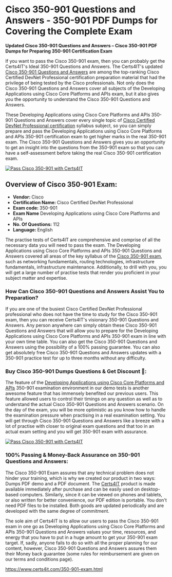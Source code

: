 <h1>Cisco 350-901 <span class="exam_variation">Questions and Answers</span> - 350-901 PDF Dumps for Covering the Complete Exam </h1>
                    <p><strong>Updated Cisco 350-901 <span class="exam_variation">Questions and Answers</span> – Cisco 350-901 PDF Dumps for Preparing 350-901 Certification Exam</strong></p>
                     <p>If you want to pass the Cisco 350-901 exam, then you can probably get the Certs4IT's Ideal 350-901 <span class="exam_variation">Questions and Answers</span>. The Certs4IT's updated 
                    <a href="https://www.certs4it.com/350-901-exam.html">Cisco 350-901 <span class="exam_variation">Questions and Answers</span></a> are among the top-ranking Cisco Certified DevNet Professional certification preparation material that had the privilege of being tested by the 
                    Cisco professionals. Not only does the Cisco 350-901 <span class="exam_variation">Questions and Answers</span> cover all subjects of the Developing Applications using Cisco Core Platforms and APIs exam, but it 
                    also gives you the opportunity to understand the Cisco 350-901 <span class="exam_variation">Questions and Answers</span>.</p>
                    <p>These Developing Applications using Cisco Core Platforms and APIs 350-901 <span class="exam_variation">Questions and Answers</span> cover every single topic of <a href="https://www.certs4it.com/cisco-certified-devnet-professional-certification-exams.html">Cisco Certified DevNet Professional certification</a> syllabus subject, 
                    so you can simply prepare and pass the Developing Applications using Cisco Core Platforms and APIs 350-901 certification exam to get higher marks in the 
                    real 350-901 exam. The Cisco 350-901 <span class="exam_variation">Questions and Answers</span> gives you an opportunity to get an insight into the questions from the 350-901 exam so that you can 
                    have a self-assessment before taking the real Cisco 350-901 certification exam.</p>
                    <p><a href="https://www.certs4it.com/350-901-exam.html"><img src="https://www.certs4it.com/images/get-now-100-guanteed-success-certs4it.png" class="postImage" alt="Pass Cisco 350-901 with Certs4IT"></a></p>
                     <h2>Overview of Cisco 350-901 Exam:</h2>
                    <ul>
                        <li><strong>Vendor: </strong> Cisco</li>
                        <li><strong>Certification Name: </strong> Cisco Certified DevNet Professional</li>
                        <li><strong>Exam code: </strong> 350-901</li>
                        <li><strong>Exam Name</strong> Developing Applications using Cisco Core Platforms and APIs</li>
                        <li><strong>No. Of Questions:</strong> 112 </li>
                        <li><strong>Language: </strong> English</li>
                    </ul>
                    <p>The practise tests of Certs4IT are comprehensive and comprise of all the necessary data you will need to pass the exam. The Developing Applications using Cisco Core Platforms and APIs 
                    350-901 <span class="exam_variation">Questions and Answers</span> covered all areas of the key syllabus of the <a href="https://www.certs4it.com/cisco-certification-exams.html">Cisco 350-901 exam</a>, such as networking fundamentals, routing technologies, infrastructure fundamentals, 
                    infrastructure maintenance. Additionally, to drill with you, you will get a large number of practise tests that render you proficient in your subject matter and expertise.</p>
                  <h3>How Can Cisco 350-901 <span class="exam_variation">Questions and Answers</span> Assist You to Preparation?</h3>
                    <p>If you are one of the busiest Cisco Certified DevNet Professional professional who does not have the time to study for the Cisco 350-901 exam, then you can receive Certs4IT's visionary 
                    350-901 <span class="exam_variation">Questions and Answers</span>. Any person anywhere can simply obtain these Cisco 350-901 <span class="exam_variation">Questions and Answers</span> that will allow you to prepare for the 
                    Developing Applications using Cisco Core Platforms and APIs 350-901 exam in line with your own time table. You can also get the Cisco 350-901 <span class="exam_variation">Questions and Answers</span> using the 
                    possibility of a 100% passing guarantee. You can also get absolutely free Cisco 350-901 <span class="exam_variation">Questions and Answers</span> updates with a 350-901 practice test for up to 
                    three months without any difficulty.</p>
                    <h3>Buy Cisco 350-901 Dumps Questions &amp; Get Discount 🤑:</h3>
                    <p>The feature of the <a href="https://www.certs4it.com/350-901-exam.html">Developing Applications using Cisco Core Platforms and APIs</a> 350-901 examination environment in our demo tests is another awesome feature that has 
                    immensely benefited our previous users. This feature allowed users to control their timings on any question as well as to understand the actual 
                    Cisco 350-901 <span class="exam_variation">Questions and Answers</span> scenario. On the day of the exam, you will be more optimistic as you know how to handle the examination pressure when practising in a 
                    real examination setting. You will get through Cisco 350-901 <span class="exam_variation">Questions and Answers</span> like a breeze with a lot of practise with closer to original exam questions and that 
                    too in an actual exam setting and you will get 350-901 exam with assurance.</p>
                   <p><a href="https://www.certs4it.com/350-901-exam.html"><img src="https://www.certs4it.com/images/Get-Now-100-Real-Valid-Exam-Certs4IT.jpeg" alt="Pass Cisco 350-901 with Certs4IT"></a></p>
                  <h3>100% Passing &amp; Money-Back Assurance on 350-901 <span class="exam_variation">Questions and Answers</span>:</h3>
                    <p>The Cisco 350-901 Exam assures that any technical problem does not hinder your training, which is why we created our product in two ways: Dumps PDF demo and a 
                    PDF document.  The <a href="https://www.certs4it.com/">Certs4IT</a> product is made available immediately after purchase and can be easily used on desktop-based computers. Similarly, since it can be viewed 
                    on phones and tablets, or also written for better convenience, our PDF edition is portable. You don't need PDF files to be installed. Both goods are updated 
                    periodically and are developed with the same degree of commitment.</p>
                   <p> The sole aim of Certs4IT is to allow our users to pass the Cisco 350-901 exam in one go as Developing Applications using Cisco Core Platforms and APIs 
                    350-901 <span class="exam_variation">Questions and Answers</span> values your time, resources, and energy that you have to put in a huge amount to get your 350-901 exam target. If, sadly, anyone fails to 
                    do so with all the proper planning for our content, however, Cisco 350-901 <span class="exam_variation">Questions and Answers</span> assures them their Money back guarantee (some rules for reimbursement are given 
                    on our terms and conditions page).</p>
                    <a href="https://www.certs4it.com/350-901-exam.html">https://www.certs4it.com/350-901-exam.html</a>
            
